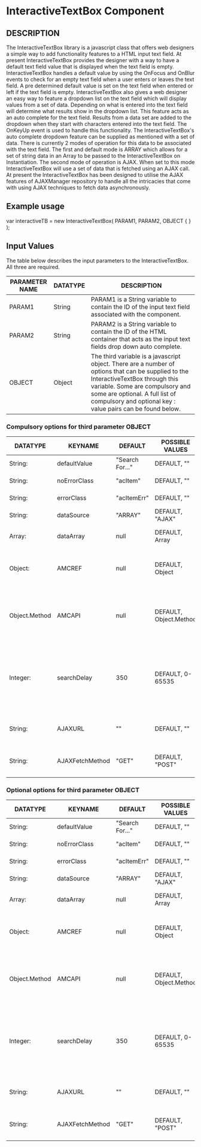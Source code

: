 # InteractiveTextBox Component

## DESCRIPTION

The InteractiveTextBox library is a javascript class that offers web designers a simple way to add functionality features to a HTML
input text field.  At present InteractiveTextBox provides the designer with a way to have a default text field value that is displayed
when the text field is empty.  InteractiveTextBox handles a default value by using the OnFocus and OnBlur events to check for an empty
text field when a user enters or leaves the text field.  A pre determined default value is set on the text field when entered or left
if the text field is empty.  InteractiveTextBox also gives a web designer an easy way to feature a dropdown list on the text field
which will display values from a set of data.  Depending on what is entered into the text field will determine what results show in
the dropdown list.  This feature acts as an auto complete for the text field.  Results from a data set are added to the
dropdown when they start with characters entered into the text field.  The OnKeyUp event is used to handle this functionality.  The
InteractiveTextBox's auto complete dropdown feature can be supplied as mentioned with a set of data.  There is currently 2 modes of
operation for this data to be associated with the text field.  The first and default mode is ARRAY which allows for a set of string
data in an Array to be passed to the InteractiveTextBox on Instantiation.  The second mode of operation is AJAX.  When set to this
mode InteractiveTextBox will use a set of data that is fetched using an AJAX call.  At present the InteractiveTextBox has been
designed to utilise the AJAX features of AJAXManager repository to handle all the intricacies that come with using AJAX techniques to
fetch data asynchronously.

## Example usage

var interactiveTB = new InteractiveTextBox( PARAM1, PARAM2, OBJECT { } );

## Input Values

The table below describes the input parameters to the InteractiveTextBox.  All three are required.

|PARAMETER NAME      |  DATATYPE         |  DESCRIPTION    |
|--------------------|-------------------|-----------------|
|PARAM1              |  String           | PARAM1 is a String variable to contain the ID of the input text field associated with the component.
|PARAM2              |  String           | PARAM2 is a String variable to contain the ID of the HTML container that acts as the input text fields drop down auto complete.
|OBJECT              |  Object           | The third variable is a javascript object.  There are a number of options that can be supplied to the InteractiveTextBox through this variable.  Some are compulsory and some are optional.  A full list of compulsory and optional key : value pairs can be found below.

### Compulsory options for third parameter OBJECT

|DATATYPE      |  KEYNAME         |  DEFAULT                     |  POSSIBLE VALUES         |  DESCRIPTIONS                           |
|--------------|------------------|------------------------------|--------------------------|-----------------------------------------|
|String:       |  defaultValue    |  "Search For..."             |  DEFAULT, "<any>"         |  Default value displayed in text field
|String:       |  noErrorClass    |  "acItem"     |  DEFAULT, "<any>"         |  CSS dropdown style for matched data    
|String:       |  errorClass      |  "acItemErr"  |  DEFAULT, "<any>"         |  CSS dropdown style for no data error  message
|String:       |  dataSource      |  "ARRAY"                     |  DEFAULT, "AJAX"          |  method for retrieving data for drop    down
|Array:        |  dataArray       |  null                        |  DEFAULT, Array           |  used to supply data as Array (used  with dataSource 'ARRAY' MODE
|Object:       |  AMCREF          |  null                        |  DEFAULT, Object          |  AMCREF (AJAXManagerClientReference)    points to instance of AJAXManagerClient.  Used with dataSource 'AJAX' MODE
|Object.Method |  AMCAPI          |  null                        |  DEFAULT, Object.Method   |  AMCAPI (AJAXManagerClient)(API) points to method of instance of AJAXManagerClient that accepts new AJAX requests from components.  Used with dataSource 'AJAX' MODE
|Integer:      |  searchDelay     |  350                         |  DEFAULT, 0-65535         |  Creates a delay between key presses.  Most useful when used in 'AJAX' MODE.  Having a delay means that every key press isn't sent as a new AJAX request.  If set to 0 every key press will cause a new AJAX request sent.  350 (0.35 of a second) recommended.
|String:       |  AJAXURL         |  ""                          |  DEFAULT, "<URLForAJAX>"  |  When using dataSource 'AJAX' MODE   this is where the file that processes the AJAX request can be specified.
|String:       |  AJAXFetchMethod |  "GET"                       |  DEFAULT, "POST"          |  When using dataSource 'AJAX' MODE     here is where the request mode type.  Either "GET" or "POST" can be used.

### Optional options for third parameter OBJECT

|DATATYPE      |  KEYNAME         |  DEFAULT                     |  POSSIBLE VALUES         |  DESCRIPTIONS                           |
|--------------|------------------|------------------------------|--------------------------|-----------------------------------------|
|String:       |  defaultValue    |  "Search For..."             |  DEFAULT, "<any>"         |  Default value displayed in text field
|String:       |  noErrorClass    |  "acItem"     |  DEFAULT, "<any>"         |  CSS dropdown style for matched data    
|String:       |  errorClass      |  "acItemErr"  |  DEFAULT, "<any>"         |  CSS dropdown style for no data error  message
|String:       |  dataSource      |  "ARRAY"                     |  DEFAULT, "AJAX"          |  method for retrieving data for drop    down
|Array:        |  dataArray       |  null                        |  DEFAULT, Array           |  used to supply data as Array (used  with dataSource 'ARRAY' MODE
|Object:       |  AMCREF          |  null                        |  DEFAULT, Object          |  AMCREF (AJAXManagerClientReference)    points to instance of AJAXManagerClient.  Used with dataSource 'AJAX' MODE
|Object.Method |  AMCAPI          |  null                        |  DEFAULT, Object.Method   |  AMCAPI (AJAXManagerClient)(API) points to method of instance of AJAXManagerClient that accepts new AJAX requests from components.  Used with dataSource 'AJAX' MODE
|Integer:      |  searchDelay     |  350                         |  DEFAULT, 0-65535         |  Creates a delay between key presses.  Most useful when used in 'AJAX' MODE.  Having a delay means that every key press isn't sent as a new AJAX request.  If set to 0 every key press will cause a new AJAX request sent.  350 (0.35 of a second) recommended.
|String:       |  AJAXURL         |  ""                          |  DEFAULT, "<URLForAJAX>"  |  When using dataSource 'AJAX' MODE   this is where the file that processes the AJAX request can be specified.
|String:       |  AJAXFetchMethod |  "GET"                       |  DEFAULT, "POST"          |  When using dataSource 'AJAX' MODE     here is where the request mode type.  Either "GET" or "POST" can be used.

